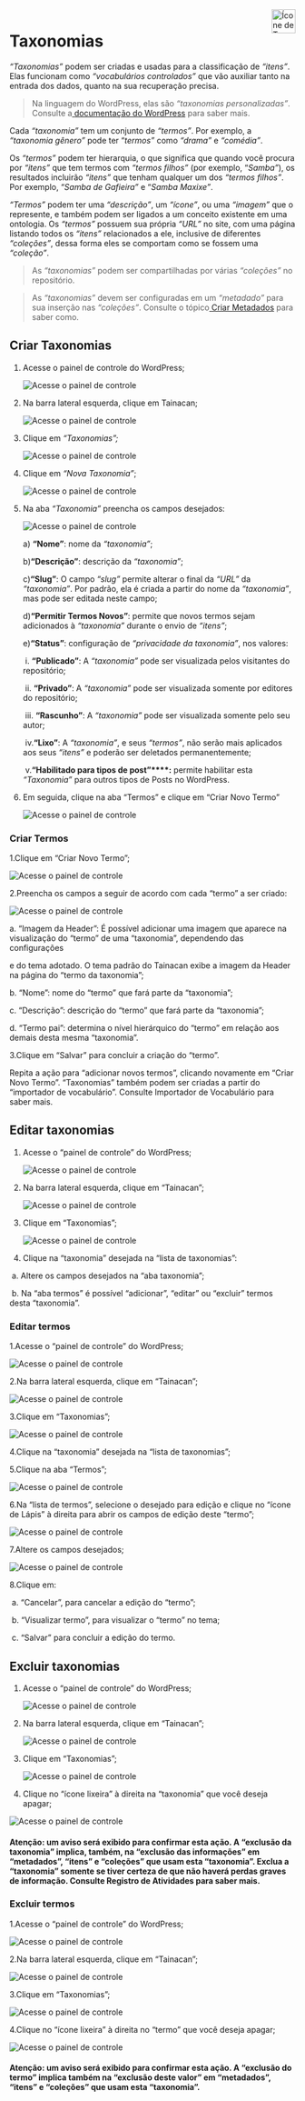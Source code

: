 <div style="float: right; margin-left: 1rem;">
	<img 
		alt="Ícone de Taxonomias" 
		src="_assets/images/icon_taxonomies.png"
		width="42"
		height="42">
</div>

# Taxonomias

*“Taxonomias”* podem ser criadas e usadas para a classificação de *“itens”*. Elas funcionam como *“vocabulários controlados”* que vão auxiliar tanto na entrada dos dados, quanto na sua recuperação precisa. 

> Na linguagem do WordPress, elas são *“taxonomias personalizadas”*. Consulte a[ ](https://codex.wordpress.org/pt-br:Taxonomias)[documentação do WordPress](https://codex.wordpress.org/pt-br:Taxonomias) para saber mais. 

Cada *“taxonomia”* tem um conjunto de *“termos”*. Por exemplo, a *“taxonomia gênero”* pode ter “*termos”* como *“drama”* e *“comédia”*. 

Os *“termos”* podem ter hierarquia, o que significa que quando você procura por *“itens”* que tem termos com *“termos filhos”* (por exemplo, “*Samba”*), os resultados incluirão *“itens”* que tenham qualquer um dos *“termos filhos”*. Por exemplo, “*Samba de Gafieira”* e “*Samba Maxixe”*. 

*“Termos”* podem ter uma *“descrição”*, um *“ícone”*, ou uma *“imagem”* que o represente, e também podem ser ligados a um conceito existente em uma ontologia. Os *“termos”* possuem sua própria *“URL”* no site, com uma página listando todos os *“itens”* relacionados a ele, inclusive de diferentes *“coleções”*, dessa forma eles se comportam como se fossem uma *“coleção”*. 

> As *“taxonomias”* podem ser compartilhadas por várias *“coleções”* no repositório. 

> As *“taxonomias”* devem ser configuradas em um *“metadado”* para sua inserção nas *“coleções”*. Consulte o tópico[ ](https://tainacan.github.io/tainacan-wiki/#/pt-br/metadata?id=criar-metadados)[Criar Metadados](https://tainacan.github.io/tainacan-wiki/#/pt-br/metadata?id=criar-metadados) para saber como. 

#### 
## Criar Taxonomias

1. Acesse o painel de controle do WordPress;

   ![Acesse o painel de controle](\_assets\images\050.png)

2. Na barra lateral esquerda, clique em Tainacan;

   ![Acesse o painel de controle](\_assets\images\051.png)

3. Clique em *“Taxonomias”;* 

   ![Acesse o painel de controle](\_assets\images\093.png)

4. Clique em *“Nova Taxonomia”*; 

   ![Acesse o painel de controle](\_assets\images\094.png)

5. Na aba *“Taxonomia”* preencha os campos desejados: 

   ![Acesse o painel de controle](\_assets\images\095.png)

   a) **“Nome”**: nome da *“taxonomia”*; 

   b)**“Descrição”**: descrição da *“taxonomia”*; 

   c)**“Slug”**: O campo *“slug”* permite alterar o final da *“URL”* da *“taxonomia”*. Por padrão, ela é criada a partir do nome da *“taxonomia”*, mas pode ser editada neste campo; 

   d)**“Permitir Termos Novos”**: permite que novos termos sejam adicionados à *“taxonomia”* durante o envio de *“itens”*; 

   e)**“Status”**: configuração de *“privacidade da taxonomia”*, nos valores: 

   ​	i. **“Publicado”**: A *“taxonomia”* pode ser visualizada pelos visitantes do repositório; 

   ​	ii. **“Privado”**: A *“taxonomia”* pode ser visualizada somente por editores do repositório; 

   ​	iii. **“Rascunho”**: A *“taxonomia”* pode ser visualizada somente pelo seu autor; 

   ​	iv.**“Lixo”**: A *“taxonomia”*, e seus *“termos”*, não serão mais aplicados aos seus *“itens”* e poderão ser deletados permanentemente; 

   ​	v.**“Habilitado para tipos de post”****:** permite habilitar esta *“Taxonomia”* para outros tipos de Posts no WordPress. 

6. Em seguida, clique na aba “Termos” e clique em “Criar Novo Termo” 

   ![Acesse o painel de controle](\_assets\images\096.png)

### Criar Termos

1.Clique em “Criar Novo Termo”;

![Acesse o painel de controle](\_assets\images\097.png)

2.Preencha os campos a seguir de acordo com cada “termo” a ser criado:

![Acesse o painel de controle](\_assets\images\098.png)

a. “Imagem da Header”: É possível adicionar uma imagem que aparece na visualização do “termo” de uma “taxonomia”, dependendo das configurações

e do tema adotado. O tema padrão do Tainacan exibe a imagem da Header na página do “termo da taxonomia”;

b. “Nome”: nome do “termo” que fará parte da “taxonomia”;

c. “Descrição”: descrição do “termo” que fará parte da “taxonomia”;

d. “Termo pai”: determina o nível hierárquico do “termo” em relação aos demais desta mesma “taxonomia”.

3.Clique em “Salvar” para concluir a criação do “termo”.

Repita a ação para “adicionar novos termos”, clicando novamente em “Criar Novo Termo”. “Taxonomias” também podem ser criadas a partir do “importador de vocabulário”. Consulte Importador de Vocabulário para saber mais.

## Editar taxonomias

1. Acesse o “painel de controle” do WordPress; 

   ![Acesse o painel de controle](\_assets\images\050.png)

2. Na barra lateral esquerda, clique em “Tainacan”; 

   ![Acesse o painel de controle](\_assets\images\051.png)

3. Clique em “Taxonomias”; 

   ![Acesse o painel de controle](\_assets\images\093.png)

4. Clique na “taxonomia” desejada na “lista de taxonomias”:

​	a. Altere os campos desejados na “aba taxonomia”;

​	b. Na “aba termos” é possível “adicionar”, “editar” ou “excluir” termos desta “taxonomia”.

### Editar termos

1.Acesse o “painel de controle” do WordPress;

![Acesse o painel de controle](\_assets\images\050.png)

2.Na barra lateral esquerda, clique em “Tainacan”;

![Acesse o painel de controle](\_assets\images\051.png)

3.Clique em “Taxonomias”;

![Acesse o painel de controle](\_assets\images\093.png)

4.Clique na “taxonomia” desejada na “lista de taxonomias”;

5.Clique na aba “Termos”;

![Acesse o painel de controle](\_assets\images\096.png)

6.Na “lista de termos”, selecione o desejado para edição e clique no “ícone de Lápis” à direita para abrir os campos de edição deste “termo”;

![Acesse o painel de controle](\_assets\images\099.png)

7.Altere os campos desejados;

![Acesse o painel de controle](\_assets\images\099.png)

8.Clique em:

​	a. “Cancelar”, para cancelar a edição do “termo”;

​	b. “Visualizar termo”, para visualizar o “termo” no tema;

​	c. “Salvar” para concluir a edição do termo.



## Excluir taxonomias

1. Acesse o “painel de controle” do WordPress;

   ![Acesse o painel de controle](\_assets\images\050.png)

2. Na barra lateral esquerda, clique em “Tainacan”;

   ![Acesse o painel de controle](\_assets\images\051.png)

3. Clique em “Taxonomias”;

   ![Acesse o painel de controle](\_assets\images\093.png)

4. Clique no “ícone lixeira” à direita na “taxonomia” que você deseja apagar;

![Acesse o painel de controle](\_assets\images\102.png)

#### Atenção: um aviso será exibido para confirmar esta ação. A “exclusão da taxonomia” implica, também, na “exclusão das informações” em “metadados”, “itens” e “coleções” que usam esta “taxonomia”. Exclua a “taxonomia” somente se tiver certeza de que não haverá perdas graves de informação. Consulte Registro de Atividades para saber mais.

### Excluir termos

1.Acesse o “painel de controle” do WordPress;

![Acesse o painel de controle](\_assets\images\050.png)

2.Na barra lateral esquerda, clique em “Tainacan”;

![Acesse o painel de controle](\_assets\images\051.png)

3.Clique em “Taxonomias”;

![Acesse o painel de controle](\_assets\images\093.png)

4.Clique no “ícone lixeira” à direita no “termo” que você deseja apagar;

![Acesse o painel de controle](\_assets\images\101.png)

#### Atenção: um aviso será exibido para confirmar esta ação. A “exclusão do termo” implica também na “exclusão deste valor” em “metadados”, “itens” e “coleções” que usam esta “taxonomia”.
